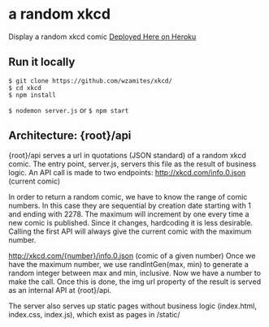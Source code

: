 # a random xkcd

Display a random xkcd comic
[Deployed Here on Heroku](https://shielded-spire-58092.herokuapp.com/)

## Run it locally

    $ git clone https://github.com/wzamites/xkcd/
    $ cd xkcd
    $ npm install
`$ nodemon server.js` or `$ npm start`

## Architecture: {root}/api

{root}/api serves a url in quotations (JSON standard) of a random xkcd comic. The entry point, server.js, servers this file as the result of business logic. An API call is made to two endpoints: 
http://xkcd.com/info.0.json (current comic)

In order to return a random comic, we have to know the range of comic numbers. In this case they are sequential by creation date starting with 1 and ending with 2278. The maximum will increment by one every time a new comic is published. Since it changes, hardcoding it is less desirable. Calling the first API will always give the current comic with the maximum number.

http://xkcd.com/{number}/info.0.json (comic of a given number)
Once we have the maximum number, we use randIntGen(max, min) to generate a random integer between max and min, inclusive. Now we have a number to make the call. Once this is done, the img url property of the result is served as an internal API at {root}/api.

 The server also serves up static pages without business logic (index.html, index.css, index.js), which exist as pages in /static/
